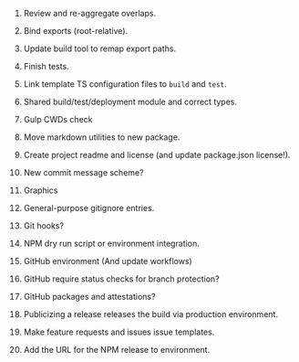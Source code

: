 1. Review and re-aggregate overlaps.
2. Bind exports (root-relative).
3. Update build tool to remap export paths.
4. Finish tests.
5. Link template TS configuration files to `build` and `test`.
6. Shared build/test/deployment module and correct types.
7. Gulp CWDs check
1. Move markdown utilities to new package.

1. Create project readme and license (and update package.json license!).
2. New commit message scheme?
3. Graphics
4. General-purpose gitignore entries.

1. Git hooks?
2. NPM dry run script or environment integration.

1. GitHub environment (And update workflows)
2. GitHub require status checks for branch protection?
3. GitHub packages and attestations?

1. Publicizing a release releases the build via production environment.
2. Make feature requests and issues issue templates.
3. Add the URL for the NPM release to environment.